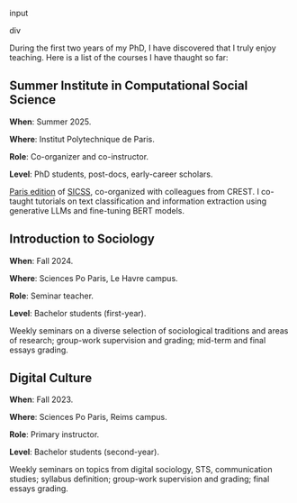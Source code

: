input 

div

During the first two years of my PhD, I have discovered that I truly enjoy teaching. Here is a list of the courses I have thaught so far:


## Summer Institute in Computational Social Science

**When**: Summer 2025.

**Where**: Institut Polytechnique de Paris.

**Role**: Co-organizer and co-instructor.

**Level**: PhD students, post-docs, early-career scholars. 

[Paris edition](https://sicss.io/2025/paris/) of [SICSS](https://sicss.io), co-organized with colleagues from CREST. I co-taught tutorials on text classification and information extraction using generative LLMs and fine-tuning BERT models. 



## Introduction to Sociology

**When**: Fall 2024.

**Where**: Sciences Po Paris, Le Havre campus.

**Role**: Seminar teacher.

**Level**: Bachelor students (first-year).

Weekly seminars on a diverse selection of sociological traditions and areas of research; group-work supervision and grading; mid-term and final essays grading. 



## Digital Culture

**When**: Fall 2023.

**Where**: Sciences Po Paris, Reims campus.

**Role**: Primary instructor.

**Level**: Bachelor students (second-year).

Weekly seminars on topics from digital sociology, STS, communication studies; syllabus definition; group-work supervision and grading; final essays grading. 




